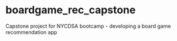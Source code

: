 # boardgame_rec_capstone
Capstone project for NYCDSA bootcamp - developing a board game recommendation app

